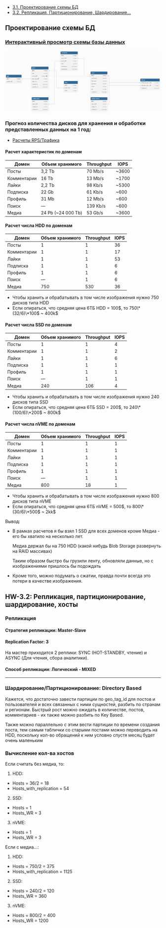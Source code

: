 - [3.1. Проектирование схемы БД](#проектирование-схемы-бд)
- [3.2. Репликация, Партиционирование, Шардирование...](#hw-32-репликация-партиционирование-шардирование-хосты)

## Проектирование схемы БД

### [Интерактивный просмотр схемы базы данных](https://dbdiagram.io/d/Social-Network-68d6ae16d2b621e422171c3c)

![alt text](scheme.png)

### Прогноз количества дисков для хранения и обработки представленных данных на 1 год:

- [Расчеты RPS/Трафика](https://github.com/zkryaev/social_network_system_design/tree/develop)

#### Расчет характеристик по доменам
| Домен         | Объем хранимого    | Throughput | IOPS    |
|---------------|--------------------|------------|---------|
| Посты         | 3,2 Tb             | 70 Mb/s    | ~3600   |
| Комментарии   | 16 Tb              | 13 Mb/s    | ~1700   |
| Лайки         | 2,2 Tb             | 98 Kb/s    | ~5300   |
| Подписка      | 22 Gb              | 61 Kb/s    | ~600    |
| Профиль       | 31 Mb              | 12 Mb/s    | ~600    |
| Поиск         | —                  | 139 Kb/s   | ~600    |
| Медиа         | 24 Pb (~24 000 Tb) | 53 Gb/s    | ~3600   |


#### Расчет числа HDD по доменам
| Домен         | Объем хранимого | Throughput | IOPS |
|---------------|-----------------|------------|------|
| Посты         | 1               | 1          | 36   |
| Комментарии   | 1               | 1          | 17   |
| Лайки         | 1               | 1          | 53   |
| Подписка      | 1               | 1          | 6    |
| Профиль       | 1               | 1          | 6    |
| Поиск         | —               | 1          | 6    |
| Медиа         | 750             | 530        | 36   |

- Чтобы хранить и обрабатывать в том числе изображения нужно 750 дисков типа HDD
- Если опираться, что средняя цена 6ТБ HDD = 100$, то 750\*(32/6)\*100$ ~ 400k$  

#### Расчет числа SSD по доменам
| Домен         | Объем хранимого | Throughput | IOPS |
|---------------|-----------------|------------|------|
| Посты         | 1               | 1          | 4    |
| Комментарии   | 1               | 1          | 2    |
| Лайки         | 1               | 1          | 6    |
| Подписка      | 1               | 1          | 1    |
| Профиль       | 1               | 1          | 1    |
| Поиск         | —               | 1          | 1    |
| Медиа         | 240             | 106        | 4    |

- Чтобы хранить и обрабатывать в том числе изображения нужно 240 дисков типа SSD
- Если опираться, что средняя цена 6ТБ SSD = 200$, то 240\*(100/6)\*200$ ~ 800k$

#### Расчет числа nVME по доменам
| Домен         | Объем хранимого | Throughput | IOPS |
|---------------|-----------------|------------|------|
| Посты         | 1               | 1          | 1    |
| Комментарии   | 1               | 1          | 1    |
| Лайки         | 1               | 1          | 1    |
| Подписка      | 1               | 1          | 1    |
| Профиль       | 1               | 1          | 1    |
| Поиск         | —               | 1          | 1    |
| Медиа         | 800             | 18         | 1    |

- Чтобы хранить и обрабатывать в том числе изображения нужно 800 дисков типа nVME
- Если опираться, что средняя цена 6ТБ nVME = 500$, то 800\*(30/6)\*500$ ~ 2kk$ 

Вывод:
- В рамках расчетов я бы взял 1 SSD для всех доменов кроме Медиа - его бы хватило на несколько лет.
  
  Медиа держал бы на 750 HDD (какой нибудь Blob Storage развернуть на RAID массивах)

  Таким образом быстро бы грузили ленту, обновляли данные, но с изображениями пришлось бы подождать

- Кроме того, можно подумать о сжатии, правда почти всегда это потери в качестве изображения.


## HW-3.2: Репликация, партиционирование, шардирование, хосты

### Репликация

#### Стратегия репликации: **Master-Slave**

#### Replication Factor: **3**
На мастер приходится 2 реплики: SYNC (HOT-STANDBY, чтение) и ASYNC (Для чтения, сбора аналитики).

#### Способ репликации: **Логический - MIXED**

---

### Шардирование/Партиционирование: **Directory Based**
Кажется, что достаточно завести партиции по geo_tag_id для постов и пользователей и всех связанных с ними сущностей, разбить по странам и регионам. 
Быстрый рост можно ожидать в количестве, постов, комментариев - их также можно разбить по Key Based.
 
Также можно параллельно с этим вести партиции по времени создания поста, тем самым таблички со старыми постами можно переводить на HDD, поскольку кол-во обращений к ним условно спустя месяц будет очень маленьким

### Вычисление кол-ва хостов
Если считать без медиа, то:
1. HDD:
- Hosts = 36/2 = 18
- Hosts_with_replication = 54
2. SSD:
- Hosts = 1
- Hosts_WR = 3
3. nVME:
- Hosts = 1
- Hosts_WR = 3

Если с медиа...:
1. HDD:
- Hosts = 750/2 = 375
- Hosts_with_replication = 1125
2. SSD:
- Hosts = 240/2 = 120
- Hosts_WR = 360
3. nVME:
- Hosts = 800/2 = 400
- Hosts_WR = 1200
